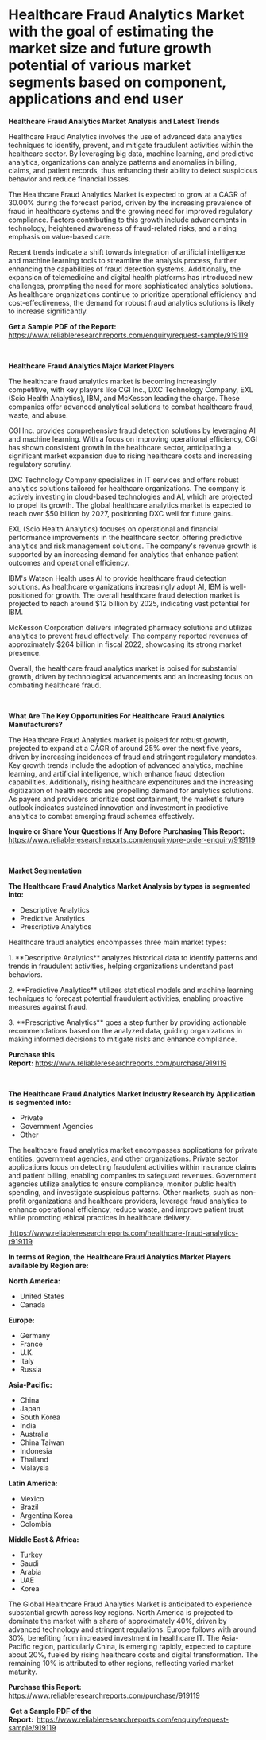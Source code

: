 <p><h1>Healthcare Fraud Analytics Market with the goal of estimating the market size and future growth potential of various market segments based on component, applications and end user</h1></p><p><strong>Healthcare Fraud Analytics Market Analysis and Latest Trends</strong></p>
<p><p>Healthcare Fraud Analytics involves the use of advanced data analytics techniques to identify, prevent, and mitigate fraudulent activities within the healthcare sector. By leveraging big data, machine learning, and predictive analytics, organizations can analyze patterns and anomalies in billing, claims, and patient records, thus enhancing their ability to detect suspicious behavior and reduce financial losses.</p><p>The Healthcare Fraud Analytics Market is expected to grow at a CAGR of 30.00% during the forecast period, driven by the increasing prevalence of fraud in healthcare systems and the growing need for improved regulatory compliance. Factors contributing to this growth include advancements in technology, heightened awareness of fraud-related risks, and a rising emphasis on value-based care. </p><p>Recent trends indicate a shift towards integration of artificial intelligence and machine learning tools to streamline the analysis process, further enhancing the capabilities of fraud detection systems. Additionally, the expansion of telemedicine and digital health platforms has introduced new challenges, prompting the need for more sophisticated analytics solutions. As healthcare organizations continue to prioritize operational efficiency and cost-effectiveness, the demand for robust fraud analytics solutions is likely to increase significantly.</p></p>
<p><strong>Get a Sample PDF of the Report:&nbsp;</strong> <a href="https://www.reliableresearchreports.com/enquiry/request-sample/919119?utm_campaign=24&utm_medium=2&utm_source=Github&utm_content=ia&utm_term=16042025&utm_id=healthcare-fraud-analytics">https://www.reliableresearchreports.com/enquiry/request-sample/919119</a></p>
<p>&nbsp;</p>
<p><strong>Healthcare Fraud Analytics Major Market Players</strong></p>
<p><p>The healthcare fraud analytics market is becoming increasingly competitive, with key players like CGI Inc., DXC Technology Company, EXL (Scio Health Analytics), IBM, and McKesson leading the charge. These companies offer advanced analytical solutions to combat healthcare fraud, waste, and abuse.</p><p>CGI Inc. provides comprehensive fraud detection solutions by leveraging AI and machine learning. With a focus on improving operational efficiency, CGI has shown consistent growth in the healthcare sector, anticipating a significant market expansion due to rising healthcare costs and increasing regulatory scrutiny.</p><p>DXC Technology Company specializes in IT services and offers robust analytics solutions tailored for healthcare organizations. The company is actively investing in cloud-based technologies and AI, which are projected to propel its growth. The global healthcare analytics market is expected to reach over $50 billion by 2027, positioning DXC well for future gains.</p><p>EXL (Scio Health Analytics) focuses on operational and financial performance improvements in the healthcare sector, offering predictive analytics and risk management solutions. The company's revenue growth is supported by an increasing demand for analytics that enhance patient outcomes and operational efficiency.</p><p>IBM's Watson Health uses AI to provide healthcare fraud detection solutions. As healthcare organizations increasingly adopt AI, IBM is well-positioned for growth. The overall healthcare fraud detection market is projected to reach around $12 billion by 2025, indicating vast potential for IBM.</p><p>McKesson Corporation delivers integrated pharmacy solutions and utilizes analytics to prevent fraud effectively. The company reported revenues of approximately $264 billion in fiscal 2022, showcasing its strong market presence. </p><p>Overall, the healthcare fraud analytics market is poised for substantial growth, driven by technological advancements and an increasing focus on combating healthcare fraud.</p></p>
<p>&nbsp;</p>
<p><strong>What Are The Key Opportunities For Healthcare Fraud Analytics Manufacturers?</strong></p>
<p><p>The Healthcare Fraud Analytics market is poised for robust growth, projected to expand at a CAGR of around 25% over the next five years, driven by increasing incidences of fraud and stringent regulatory mandates. Key growth trends include the adoption of advanced analytics, machine learning, and artificial intelligence, which enhance fraud detection capabilities. Additionally, rising healthcare expenditures and the increasing digitization of health records are propelling demand for analytics solutions. As payers and providers prioritize cost containment, the market's future outlook indicates sustained innovation and investment in predictive analytics to combat emerging fraud schemes effectively.</p></p>
<p><strong>Inquire or Share Your Questions If Any Before Purchasing This Report:</strong> <a href="https://www.reliableresearchreports.com/enquiry/pre-order-enquiry/919119?utm_campaign=24&utm_medium=2&utm_source=Github&utm_content=ia&utm_term=16042025&utm_id=healthcare-fraud-analytics">https://www.reliableresearchreports.com/enquiry/pre-order-enquiry/919119</a></p>
<p>&nbsp;</p>
<p><strong>Market Segmentation</strong></p>
<p><strong>The Healthcare Fraud Analytics Market Analysis by types is segmented into:</strong></p>
<p><ul><li>Descriptive Analytics</li><li>Predictive Analytics</li><li>Prescriptive Analytics</li></ul></p>
<p><p>Healthcare fraud analytics encompasses three main market types: </p><p>1. **Descriptive Analytics** analyzes historical data to identify patterns and trends in fraudulent activities, helping organizations understand past behaviors. </p><p>2. **Predictive Analytics** utilizes statistical models and machine learning techniques to forecast potential fraudulent activities, enabling proactive measures against fraud. </p><p>3. **Prescriptive Analytics** goes a step further by providing actionable recommendations based on the analyzed data, guiding organizations in making informed decisions to mitigate risks and enhance compliance.</p></p>
<p><strong>Purchase this Report:&nbsp;</strong><a href="https://www.reliableresearchreports.com/purchase/919119?utm_campaign=24&utm_medium=2&utm_source=Github&utm_content=ia&utm_term=16042025&utm_id=healthcare-fraud-analytics">https://www.reliableresearchreports.com/purchase/919119</a></p>
<p>&nbsp;</p>
<p><strong>The Healthcare Fraud Analytics Market Industry Research by Application is segmented into:</strong></p>
<p><ul><li>Private</li><li>Government Agencies</li><li>Other</li></ul></p>
<p><p>The healthcare fraud analytics market encompasses applications for private entities, government agencies, and other organizations. Private sector applications focus on detecting fraudulent activities within insurance claims and patient billing, enabling companies to safeguard revenues. Government agencies utilize analytics to ensure compliance, monitor public health spending, and investigate suspicious patterns. Other markets, such as non-profit organizations and healthcare providers, leverage fraud analytics to enhance operational efficiency, reduce waste, and improve patient trust while promoting ethical practices in healthcare delivery.</p></p>
<p><a href="https://www.reliableresearchreports.com/healthcare-fraud-analytics-r919119?utm_campaign=24&utm_medium=2&utm_source=Github&utm_content=ia&utm_term=16042025&utm_id=healthcare-fraud-analytics">&nbsp;https://www.reliableresearchreports.com/healthcare-fraud-analytics-r919119</a></p>
<p><strong>In terms of Region, the Healthcare Fraud Analytics Market Players available by Region are:</strong></p>
<p>
    <p> <strong> North America: </strong>
        <ul>
            <li>United States</li>
            <li>Canada</li>
        </ul>
        </p> 
    <p> <strong> Europe: </strong>
        <ul>
            <li>Germany</li>
            <li>France</li>
            <li>U.K.</li>
            <li>Italy</li>
            <li>Russia</li>
        </ul>
        </p> 
    <p> <strong> Asia-Pacific: </strong>
        <ul>
            <li>China</li>
            <li>Japan</li>
            <li>South Korea</li>
            <li>India</li>
            <li>Australia</li>
            <li>China Taiwan</li>
            <li>Indonesia</li>
            <li>Thailand</li>
            <li>Malaysia</li>
        </ul>
        </p> 
    <p> <strong> Latin America: </strong>
        <ul>
            <li>Mexico</li>
            <li>Brazil</li>
            <li>Argentina Korea</li>
            <li>Colombia</li>
        </ul>
        </p> 
    <p> <strong> Middle East & Africa: </strong>
        <ul>
            <li>Turkey</li>
            <li>Saudi</li>
            <li>Arabia</li>
            <li>UAE</li>
            <li>Korea</li>
        </ul>
    </p>
    </p>
<p><p>The Global Healthcare Fraud Analytics Market is anticipated to experience substantial growth across key regions. North America is projected to dominate the market with a share of approximately 40%, driven by advanced technology and stringent regulations. Europe follows with around 30%, benefiting from increased investment in healthcare IT. The Asia-Pacific region, particularly China, is emerging rapidly, expected to capture about 20%, fueled by rising healthcare costs and digital transformation. The remaining 10% is attributed to other regions, reflecting varied market maturity.</p></p>
<p><strong>Purchase this Report: </strong><a href="https://www.reliableresearchreports.com/purchase/919119?utm_campaign=24&utm_medium=2&utm_source=Github&utm_content=ia&utm_term=16042025&utm_id=healthcare-fraud-analytics">https://www.reliableresearchreports.com/purchase/919119</a></p>
<p>&nbsp;<strong>Get a Sample PDF of the Report:&nbsp;&nbsp;</strong><a href="https://www.reliableresearchreports.com/enquiry/request-sample/919119?utm_campaign=24&utm_medium=2&utm_source=Github&utm_content=ia&utm_term=16042025&utm_id=healthcare-fraud-analytics">https://www.reliableresearchreports.com/enquiry/request-sample/919119</a></p>
<p><strong></strong></p>
<p><p></p><p></p><p></p></p>